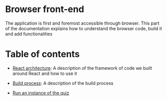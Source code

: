 # Browser front-end

The application is first and foremost accessible through browser. This part of the documentation explains how to understand the browser code, build it and add functionalities

# Table of contents

 - [React architecture](/docs/browser-front-end/react-architecture.md): A description of the framework of code we built around React and how to use it

 - [Build process](/docs/browser-front-end/build-process.md): A description of the build process

 - [Run an instance of the quiz](/docs/browser-front-end/run-a-class.md)